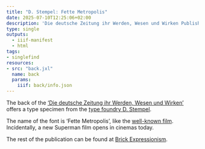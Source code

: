 ```yaml
---
title: "D. Stempel: Fette Metropolis"
date: 2025-07-10T12:25:06+02:00
description: 'Die deutsche Zeitung ihr Werden, Wesen und Wirken Published by Verein Deutscher Zeitungs-Verleger, Berlin, 1928. <a class="worldcat" href="http://www.worldcat.org/oclc/1284583115">&nbsp;</a>'
type: single
outputs:
  - iiif-manifest
  - html
tags:
- singlefind
resources:
- src: "back.jxl"
  name: back
  params:
    iiif: back/info.json
---
```


The back of the [‘Die deutsche Zeitung ihr Werden, Wesen und Wirken’](https://backsteinexpressionismus.projektemacher.org/post/fuehrer-durch-magdeburg) offers a type specimen from the [type foundry D. Stempel](https://de.wikipedia.org/wiki/D._Stempel).<!--more-->

The name of the font is ‘Fette Metropolis’, like the [well-known film](https://en.wikipedia.org/wiki/Metropolis_(1927_film)). Incidentally, a new Superman film opens in cinemas today.

The rest of the publication can be found at [Brick Expressionism](https://backsteinexpressionismus.projektemacher.org/post/die-deutsche-zeitung).
